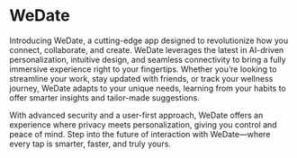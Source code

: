 # WeDate
Introducing WeDate, a cutting-edge app designed to revolutionize how you connect, collaborate, and create. WeDate leverages the latest in AI-driven personalization, intuitive design, and seamless connectivity to bring a fully immersive experience right to your fingertips. Whether you’re looking to streamline your work, stay updated with friends, or track your wellness journey, WeDate adapts to your unique needs, learning from your habits to offer smarter insights and tailor-made suggestions.

With advanced security and a user-first approach, WeDate offers an experience where privacy meets personalization, giving you control and peace of mind. Step into the future of interaction with WeDate—where every tap is smarter, faster, and truly yours.